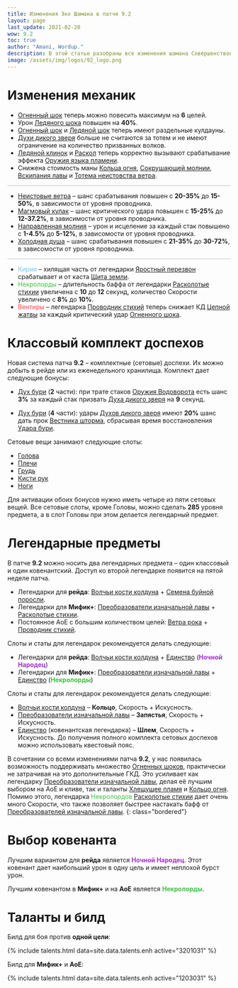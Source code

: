 ```yaml
---
title: Изменения Энх Шамана в патче 9.2
layout: page
last_update: 2021-02-20
wow: 9.2
toc: true
author: "Amani, Wordup."
description: В этой статье разобраны все изменения шамана Совершенствования в патче 9.2.
image: /assets/img/logos/92_logo.png
---
```


# Изменения механик

* [Огненный шок](https://ru.wowhead.com/spell=188389) теперь можно повесить максимум на **6** целей.
* Урон [Ледяного шока](https://ru.wowhead.com/spell=196840) повышен на **40%**.
* [Огненный шок](https://ru.wowhead.com/spell=188389) и [Ледяной шок](https://ru.wowhead.com/spell=196840) теперь имеют раздельные кулдауны.
* [Духи дикого зверя](https://ru.wowhead.com/spell=51533) больше не считаются за тотем и не имеют ограничение на количество призванных волков.
* [Ледяной клинок](https://ru.wowhead.com/spell=342240) и [Раскол](https://ru.wowhead.com/spell=197214) теперь корректно вызывают срабатывание эффекта [Оружия языка пламени](https://ru.wowhead.com/spell=318038).
* Снижена стоимость маны [Кольца огня](https://ru.wowhead.com/spell=333974), [Сокрушающей молнии](https://ru.wowhead.com/spell=187874), [Вскипания лавы](https://ru.wowhead.com/spell=60103) и [Тотема неистовства ветра](https://ru.wowhead.com/spell=8512).

<hr style="height:1px;background-color:#bbb">
<p></p>

* [Неистовые ветра](https://ru.wowhead.com/spell=338318?ilvl=278) – шанс срабатывания повышен с **20-35%** до **15-50%**, в зависимости от уровня проводника.
* [Магмовый кулак](https://ru.wowhead.com/spell=338331?ilvl=278) – шанс критического удара повышен с **15-25%** до **12-37.2%**, в зависимости от уровня проводника.
* [Направленная молния](https://ru.wowhead.com/spell=338322?ilvl=278) – урон и исцеление за каждый стак повышено с **1-4.5%** до **5-12%**, в зависомости от уровня проводника.
* [Холодная душа](https://ru.wowhead.com/spell=338325?ilvl=278) – шанс срабатывания повышен с **21-35%** до **30-72%**, в зависомости от уровня проводника.

<hr style="height:1px;background-color:#bbb">
<p></p>

* <span style="color:#68ccef;font-size:1em;">Кирии</span> – хилящая часть от легендарки [Яростный перезвон](https://ru.wowhead.com/spell=356789) срабатывает и от каста [Щита земли](https://ru.wowhead.com/spell=974/).
* <span style="color:#40bf40;font-size:1em;">Некролорды</span> – длительность баффа от легендарки [Расколотые стихии](https://ru.wowhead.com/spell=354647/) увеличена с **10** до **12** секунд, количество Скорости увеличено с **8%** до **10%**.
* <span style="color:#ff4040;font-size:1em;">Вентиры</span> – легендарка [Проводник стихий](https://ru.wowhead.com/spell=356250) теперь снижает КД [Цепной жатвы](https://ru.wowhead.com/spell=320674/) за каждый критический удар [Огненного шока](https://ru.wowhead.com/spell=188389).

# Классовый комплект доспехов

Новая система патча **9.2** – комплектные (сетовые) доспехи. Их можно добыть в рейде или из еженедельного хранилища. Комплект дает следующие бонусы:
* [Дух бури](https://ptr.wowhead.com/spell=364473) (**2** части): при трате стаков [Оружия Водоворота](https://ru.wowhead.com/spell=187880) есть шанс **3%** за каждый стак призвать [Духа дикого зверя](https://ru.wowhead.com/spell=51533) на **9** секунд.

* [Дух бури](https://ptr.wowhead.com/spell=363668) (**4** части): удары [Духов дикого зверя](https://ru.wowhead.com/spell=51533) имеют **20%** шанс дать прок [Вестника шторма](https://ru.wowhead.com/spell=201845/), сбрасывая время восстановления [Удара бури](https://ru.wowhead.com/spell=17364/).

Сетовые вещи занимают следующие слоты:
* [Голова](https://ptr.wowhead.com/item=188923/theurgic-starspeakers-howl?bonus=6805)
* [Плечи](https://ptr.wowhead.com/item=188920/theurgic-starspeakers-adornment?bonus=6805)
* [Грудь](https://ptr.wowhead.com/item=188922/theurgic-starspeakers-ringmail?bonus=6805)
* [Кисти рук](https://ptr.wowhead.com/item=188925/theurgic-starspeakers-runebindings?bonus=6805)
* [Ноги](https://ptr.wowhead.com/item=188924/theurgic-starspeakers-tassets?bonus=6805)

Для активации обоих бонусов нужно иметь четыре из пяти сетовых вещей. Все сетовые слоты, кроме Головы, можно сделать **285** уровня предмета, а в слот Головы при этом делается легендарный предмет. 

# Легендарные предметы

В патче **9.2** можно носить два легендарных предмета – один классовый и один ковенантский. Доступ ко второй легендарке появится на пятой неделе патча.

* Легендарки для **рейда**: [Волчьи кости колдуна](https://ru.wowhead.com/spell=335897) + [Семена буйной поросли](https://ru.wowhead.com/spell=356218).
* Легендарки для **Мифик+**: [Преобразователи изначальной лавы](https://ru.wowhead.com/spell=335895) + [Расколотые стихии](https://ru.wowhead.com/spell=354647).
* Постоянное АоЕ с большим количеством целей: [Ветра рока](https://ru.wowhead.com/spell=335902) + [Проводник стихий](https://ru.wowhead.com/spell=356250).

Слоты и статы для легендарок рекомендуется делать следующие:

* Легендарки для **рейда**: [Волчьи кости колдуна](https://ru.wowhead.com/spell=335897) + [Единство](https://ptr.wowhead.com/spell=364852) (<span style="color:#a330c9;font-size:1em;">**Ночной Народец**</span>)
* Легендарки для **Мифик+**: [Преобразователи изначальной лавы](https://ru.wowhead.com/spell=335895) + [Единство](https://ptr.wowhead.com/spell=364852) (<span style="color:#40bf40;font-size:1em;">**Некролорды**</span>)

Слоты и статы для легендарок рекомендуется делать следующие:

* [Волчьи кости колдуна](https://ru.wowhead.com/spell=335897) – **Кольцо**, Скорость + Искусность.
* [Преобразователи изначальной лавы](https://ru.wowhead.com/spell=335895) – **Запястья**, Скорость + Искусность.
* [Единство](https://ptr.wowhead.com/spell=364852) (ковенантская легендарка) – **Шлем**, Скорость + Искусность. До получения полного комплекта сетовых доспехов можно использовать квестовый пояс.

В сочетании со всеми изменениями патча **9.2**, у нас появилась возможность поддерживать множество [Огненных шоков](https://ru.wowhead.com/spell=188389), практически не затрачивая на это дополнительные ГКД. Это усиливает как легендарку [Преобразователи изначальной лавы](https://ru.wowhead.com/spell=335895), делая её лучшим выбором на АоЕ и кливе, так и таланты [Хлещущее пламя](https://ru.wowhead.com/spell=334046) и [Кольцо огня](https://ru.wowhead.com/spell=333974). Помимо этого, легендарка <span style="color:#40bf40;font-size:1em;">Некролордов</span> [Расколотые стихии](https://ru.wowhead.com/spell=354647) дает очень много Скорости, что также позволяет быстрее настакать бафф от [Преобразователей изначальной лавы](https://ru.wowhead.com/spell=335895).
{: class="bordered"}


# Выбор ковенанта

Лучшим вариантом для **рейда** является <span style="color:#a330c9;font-size:1em;">**Ночной Народец**</span>. Этот ковенант дает наибольший урон в одну цель и имеет неплохой бурст урон.

Лучшим ковенантом в **Мифик+** и на **АоЕ** является <span style="color:#40bf40;font-size:1em;">**Некролорды**</span>.
# Таланты и билд

Билд для боя против **одной цели**:

{% include talents.html data=site.data.talents.enh active="3201031" %}

Билд для **Мифик+** и **АоЕ**:

{% include talents.html data=site.data.talents.enh active="1203031" %}
